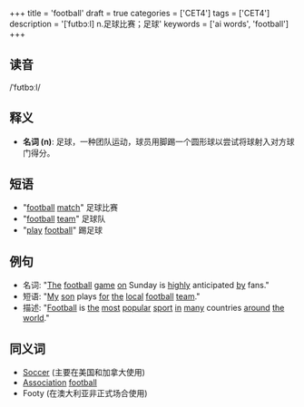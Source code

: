 +++
title = 'football'
draft = true
categories = ['CET4']
tags = ['CET4']
description = '[ˈfutbɔːl] n.足球比赛；足球'
keywords = ['ai words', 'football']
+++

## 读音
/ˈfʊtbɔːl/

## 释义
- **名词 (n)**: 足球，一种团队运动，球员用脚踢一个圆形球以尝试将球射入对方球门得分。

## 短语
- "[football](/zh/post/football/) [match](/zh/post/match/)" 足球比赛
- "[football](/zh/post/football/) [team](/zh/post/team/)" 足球队
- "[play](/zh/post/play/) [football](/zh/post/football/)" 踢足球

## 例句
- 名词: "[The](/zh/post/the/) [football](/zh/post/football/) [game](/zh/post/game/) [on](/zh/post/on/) Sunday is [highly](/zh/post/highly/) anticipated [by](/zh/post/by/) fans."
- 短语: "[My](/zh/post/my/) [son](/zh/post/son/) plays [for](/zh/post/for/) [the](/zh/post/the/) [local](/zh/post/local/) [football](/zh/post/football/) [team](/zh/post/team/)."
- 描述: "[Football](/zh/post/football/) is [the](/zh/post/the/) [most](/zh/post/most/) [popular](/zh/post/popular/) [sport](/zh/post/sport/) [in](/zh/post/in/) [many](/zh/post/many/) countries [around](/zh/post/around/) [the](/zh/post/the/) [world](/zh/post/world/)."

## 同义词
- [Soccer](/zh/post/soccer/) (主要在美国和加拿大使用)
- [Association](/zh/post/association/) [football](/zh/post/football/)
- Footy (在澳大利亚非正式场合使用)

